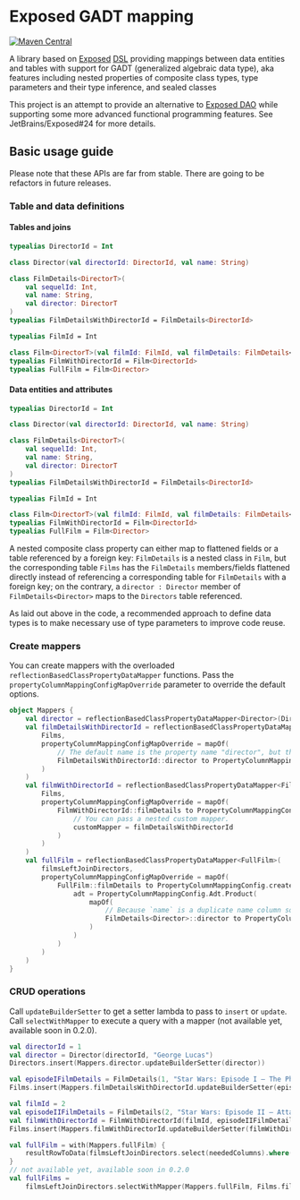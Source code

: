# Exposed GADT mapping

[![Maven Central](https://img.shields.io/maven-central/v/com.huanshankeji/exposed-adt-mapping)](https://search.maven.org/artifact/com.huanshankeji/exposed-adt-mapping)

A library based on [Exposed](https://github.com/JetBrains/Exposed) [DSL](https://github.com/JetBrains/Exposed/wiki/DSL) providing mappings between data entities and tables with support for GADT (generalized algebraic data type), aka features including nested properties of composite class types, type parameters and their type inference, and sealed classes

This project is an attempt to provide an alternative to [Exposed DAO](https://github.com/JetBrains/Exposed/wiki/DAO) while supporting some more advanced functional programming features. See JetBrains/Exposed#24 for more details.

## Basic usage guide

Please note that these APIs are far from stable. There are going to be refactors in future releases.

### Table and data definitions

#### Tables and joins

```kotlin
typealias DirectorId = Int

class Director(val directorId: DirectorId, val name: String)

class FilmDetails<DirectorT>(
    val sequelId: Int,
    val name: String,
    val director: DirectorT
)
typealias FilmDetailsWithDirectorId = FilmDetails<DirectorId>

typealias FilmId = Int

class Film<DirectorT>(val filmId: FilmId, val filmDetails: FilmDetails<DirectorT>)
typealias FilmWithDirectorId = Film<DirectorId>
typealias FullFilm = Film<Director>
```

#### Data entities and attributes

```kotlin
typealias DirectorId = Int

class Director(val directorId: DirectorId, val name: String)

class FilmDetails<DirectorT>(
    val sequelId: Int,
    val name: String,
    val director: DirectorT
)
typealias FilmDetailsWithDirectorId = FilmDetails<DirectorId>

typealias FilmId = Int

class Film<DirectorT>(val filmId: FilmId, val filmDetails: FilmDetails<DirectorT>)
typealias FilmWithDirectorId = Film<DirectorId>
typealias FullFilm = Film<Director>
```

A nested composite class property can either map to flattened fields or a table referenced by a foreign key: `FilmDetails` is a nested class in `Film`, but the corresponding table `Films` has the `FilmDetails` members/fields flattened directly instead of referencing a corresponding table for `FilmDetails` with a foreign key; on the contrary, a `director : Director` member of `FilmDetails<Director>` maps to the `Directors` table referenced.

As laid out above in the code, a recommended approach to define data types is to make necessary use of type parameters to improve code reuse.

### Create mappers

You can create mappers with the overloaded `reflectionBasedClassPropertyDataMapper` functions. Pass the `propertyColumnMappingConfigMapOverride` parameter to override the default options.

```kotlin
object Mappers {
    val director = reflectionBasedClassPropertyDataMapper<Director>(Directors)
    val filmDetailsWithDirectorId = reflectionBasedClassPropertyDataMapper<FilmDetailsWithDirectorId>(
        Films,
        propertyColumnMappingConfigMapOverride = mapOf(
            // The default name is the property name "director", but there is no column property with such a name, therefore we need to pass a custom name.
            FilmDetailsWithDirectorId::director to PropertyColumnMappingConfig.create<DirectorId>(columnPropertyName = Films::directorId.name)
        )
    )
    val filmWithDirectorId = reflectionBasedClassPropertyDataMapper<FilmWithDirectorId>(
        Films,
        propertyColumnMappingConfigMapOverride = mapOf(
            FilmWithDirectorId::filmDetails to PropertyColumnMappingConfig.create<FilmDetailsWithDirectorId>(
                // You can pass a nested custom mapper.
                customMapper = filmDetailsWithDirectorId
            )
        )
    )
    val fullFilm = reflectionBasedClassPropertyDataMapper<FullFilm>(
        filmsLeftJoinDirectors,
        propertyColumnMappingConfigMapOverride = mapOf(
            FullFilm::filmDetails to PropertyColumnMappingConfig.create(
                adt = PropertyColumnMappingConfig.Adt.Product(
                    mapOf(
                        // Because `name` is a duplicate name column so a custom mapper has to be passed here, otherwise the `CHOOSE_FIRST` option maps the data property `Director::name` to the wrong column `Films::name`.
                        FilmDetails<Director>::director to PropertyColumnMappingConfig.create<Director>(customMapper = director)
                    )
                )
            )
        )
    )
}
```

### CRUD operations

Call `updateBuilderSetter` to get a setter lambda to pass to `insert` or `update`. Call `selectWithMapper` to execute a query with a mapper (not available yet, available soon in 0.2.0).

```kotlin
val directorId = 1
val director = Director(directorId, "George Lucas")
Directors.insert(Mappers.director.updateBuilderSetter(director))

val episodeIFilmDetails = FilmDetails(1, "Star Wars: Episode I – The Phantom Menace", directorId)
Films.insert(Mappers.filmDetailsWithDirectorId.updateBuilderSetter(episodeIFilmDetails)) // insert without the ID since it's `AUTO_INCREMENT`

val filmId = 2
val episodeIIFilmDetails = FilmDetails(2, "Star Wars: Episode II – Attack of the Clones", directorId)
val filmWithDirectorId = FilmWithDirectorId(filmId, episodeIIFilmDetails)
Films.insert(Mappers.filmWithDirectorId.updateBuilderSetter(filmWithDirectorId)) // insert with the ID

val fullFilm = with(Mappers.fullFilm) {
    resultRowToData(filmsLeftJoinDirectors.select(neededColumns).where(Films.filmId eq filmId).single())
}
// not available yet, available soon in 0.2.0
val fullFilms =
    filmsLeftJoinDirectors.selectWithMapper(Mappers.fullFilm, Films.filmId inList listOf(1, 2)).toList()
```
